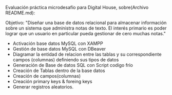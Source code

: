 Evaluación práctica microdesafío para Digital House, sobre(Archivo README.md):

Objetivo: "Diseñar una base de datos relacional para almacenar información sobre un
sistema que administra notas de texto. El interés primario es poder lograr que un usuario
en particular pueda gestionar de cero muchas notas."

* Activación base datos MySQL con XAMPP
* Gestión de base datos MySQL con DBeaver
* Diagramar la entidad de relacion entre las tablas y su correspondiente campos (columnas) definiendo sus tipos de datos
* Generación de Base de datos SQL con Script codigo frío
* Creación de Tablas dentro de la base datos
* Creación de campos(columnas)
* Creación primary keys & foreing keys
* Generar registros aleatorios.